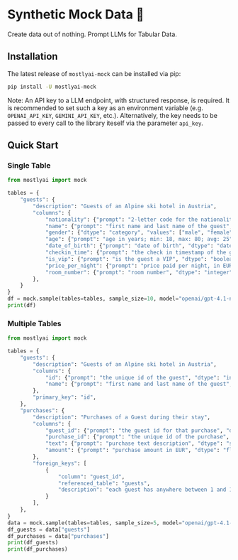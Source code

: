 # Synthetic Mock Data 🔮

<!-- [![Documentation](https://img.shields.io/badge/docs-latest-green)](https://mostly-ai.github.io/mostlyai-mock/) [![stats](https://pepy.tech/badge/mostlyai-mock)](https://pypi.org/project/mostlyai-mock/) ![license](https://img.shields.io/github/license/mostly-ai/mostlyai-mock) ![GitHub Release](https://img.shields.io/github/v/release/mostly-ai/mostlyai-mock) ![PyPI - Python Version](https://img.shields.io/pypi/pyversions/mostlyai-mock) -->

Create data out of nothing. Prompt LLMs for Tabular Data.

## Installation

The latest release of `mostlyai-mock` can be installed via pip:

```bash
pip install -U mostlyai-mock
```

Note: An API key to a LLM endpoint, with structured response, is required. It is recommended to set such a key as an environment variable (e.g. `OPENAI_API_KEY`, `GEMINI_API_KEY`, etc.). Alternatively, the key needs to be passed to every call to the library iteself via the parameter `api_key`.

## Quick Start

### Single Table

```python
from mostlyai import mock

tables = {
    "guests": {
        "description": "Guests of an Alpine ski hotel in Austria",
        "columns": {
            "nationality": {"prompt": "2-letter code for the nationality", "dtype": "string"},
            "name": {"prompt": "first name and last name of the guest", "dtype": "string"},
            "gender": {"dtype": "category", "values": ["male", "female"]},
            "age": {"prompt": "age in years; min: 18, max: 80; avg: 25", "dtype": "integer"},
            "date_of_birth": {"prompt": "date of birth", "dtype": "date"},
            "checkin_time": {"prompt": "the check in timestamp of the guest; may 2025", "dtype": "datetime"},
            "is_vip": {"prompt": "is the guest a VIP", "dtype": "boolean"},
            "price_per_night": {"prompt": "price paid per night, in EUR", "dtype": "float"},
            "room_number": {"prompt": "room number", "dtype": "integer", "values": list(range(1, 20))}
        },
    }
}
df = mock.sample(tables=tables, sample_size=10, model="openai/gpt-4.1-nano")
print(df)
```

### Multiple Tables

```python
from mostlyai import mock

tables = {
    "guests": {
        "description": "Guests of an Alpine ski hotel in Austria",
        "columns": {
            "id": {"prompt": "the unique id of the guest", "dtype": "integer"},
            "name": {"prompt": "first name and last name of the guest", "dtype": "string"},
        },
        "primary_key": "id",
    },
    "purchases": {
        "description": "Purchases of a Guest during their stay",
        "columns": {
            "guest_id": {"prompt": "the guest id for that purchase", "dtype": "integer"},
            "purchase_id": {"prompt": "the unique id of the purchase", "dtype": "string"},
            "text": {"prompt": "purchase text description", "dtype": "string"},
            "amount": {"prompt": "purchase amount in EUR", "dtype": "float"},
        },
        "foreign_keys": [
            {
                "column": "guest_id",
                "referenced_table": "guests",
                "description": "each guest has anywhere between 1 and 10 purchases",
            }
        ],
    },
}
data = mock.sample(tables=tables, sample_size=5, model="openai/gpt-4.1-nano")
df_guests = data["guests"]
df_purchases = data["purchases"]
print(df_guests)
print(df_purchases)
```
